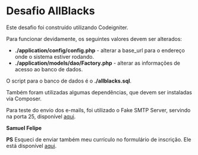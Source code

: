 # Desafio AllBlacks

Este desafio foi construído utilizando Codeigniter.

Para funcionar devidamente, os seguintes valores devem ser alterados:
* **./application/config/config.php** - alterar a base_url para o endereço onde o sistema estiver rodando.
* **./application/models/dao/Factory.php** - alterar as informações de acesso ao banco de dados.

O script para o banco de dados é o **./allblacks.sql**.

Também foram utilizadas algumas dependências, que devem ser instaladas via Composer.

Para teste do envio dos e-mails, foi utilizado o Fake SMTP Server, servindo na porta 25, disponível [aqui](http://nilhcem.com/FakeSMTP/).

**Samuel Felipe**

**PS** Esqueci de enviar também meu currículo no formulário de inscrição. Ele está disponível [aqui](https://docs.google.com/document/d/1eajtFWo5fN9474LXkBpCgeWt-i4T1FY-QM7xQt-b5XE/edit?usp=sharing).
